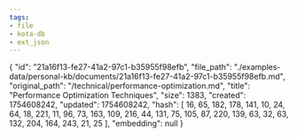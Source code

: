 ```yaml
---
tags:
- file
- kota-db
- ext_json
---
```

{
  "id": "21a16f13-fe27-41a2-97c1-b35955f98efb",
  "file_path": "./examples-data/personal-kb/documents/21a16f13-fe27-41a2-97c1-b35955f98efb.md",
  "original_path": "/technical/performance-optimization.md",
  "title": "Performance Optimization Techniques",
  "size": 1383,
  "created": 1754608242,
  "updated": 1754608242,
  "hash": [
    16,
    65,
    182,
    178,
    141,
    10,
    24,
    64,
    18,
    221,
    11,
    96,
    73,
    163,
    109,
    216,
    44,
    131,
    75,
    105,
    87,
    220,
    139,
    63,
    32,
    63,
    132,
    204,
    164,
    243,
    21,
    25
  ],
  "embedding": null
}